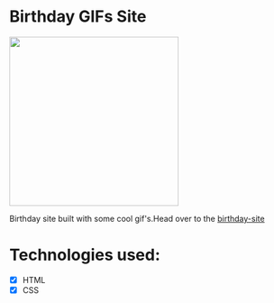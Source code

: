 # Birthday GIFs Site


<img src="https://github.com/SivaTeja60/birthday-gift-site/blob/main/images/website-1.gif" width=300><br>

Birthday site built with  some cool gif's.Head over to the [birthday-site](https://sparkly-banoffee-3205c9.netlify.app/)

# Technologies used:
- [x] HTML
- [x] CSS
